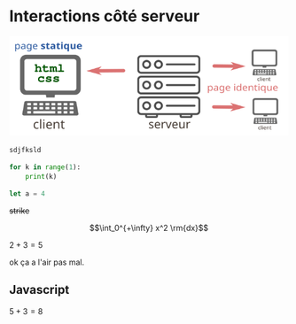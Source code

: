 # Interactions côté serveur


![](data/dessin2.svg)




```javascript
sdjfksld
``` 


```python
for k in range(1):
    print(k)
``` 


```javascript
let a = 4
```
~~strike~~


$$\int_0^{+\infty} x^2 \rm{dx}$$

$2+3=5$

ok ça a l'air pas mal.

## Javascript

$5+3=8$



